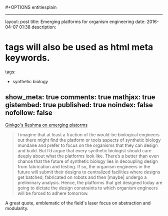 \#+OPTIONS entitiesplain

---
layout: post
title: Emerging platforms for organism engineering
date: 2016-04-07 01:38
description:
# tags will also be used as html meta keywords.
tags:
  - synthetic biology

show_meta: true
comments: true
mathjax: true
gistembed: true
published: true
noindex: false
nofollow: false
---

[Ginkgo's Reshma on emerging platorms](http://blog.ginkgobioworks.com/2011/07/03/emerging-platforms-for-organism-engineering/)

> I imagine that at least a fraction of the would-be biological engineers out there might find the platform or tools aspects of synthetic biology mundane and prefer to focus on the organisms that they can design and build. But I’d argue that every synthetic biologist should care deeply about what the platforms look like. There’s a better than even chance that the future of synthetic biology lies in decoupling design from fabrication and testing. If so, the organism engineers in the future will submit their designs to centralized facilities where designs get batched, fabricated on robots and then [maybe] undergo a preliminary analysis. Hence, the platforms that get designed today are going to dictate the design constraints to which organism engineers will be forced to adhere tomorrow.

A great quote, emblematic of the field's laser focus on abstraction and modularity.
